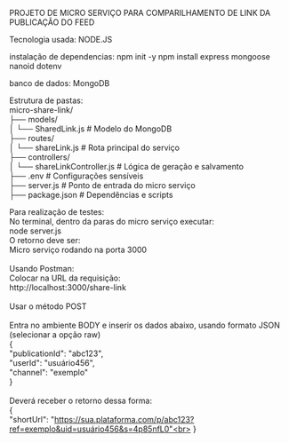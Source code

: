 PROJETO DE MICRO SERVIÇO PARA COMPARILHAMENTO DE LINK DA PUBLICAÇÃO DO FEED

Tecnologia usada: NODE.JS

instalação de dependencias:
npm init -y
npm install express mongoose nanoid dotenv


banco de dados: MongoDB


Estrutura de pastas:<br>
micro-share-link/<br>
├── models/<br>
│   └── SharedLink.js         # Modelo do MongoDB<br>
├── routes/<br>
│   └── shareLink.js          # Rota principal do serviço<br>
├── controllers/<br>
│   └── shareLinkController.js # Lógica de geração e salvamento<br>
├── .env                      # Configurações sensíveis<br>
├── server.js                 # Ponto de entrada do micro serviço<br>
├── package.json              # Dependências e scripts<br>

Para realização de testes:<br>
No terminal, dentro da paras do micro serviço executar:<br>
node server.js<br>
O retorno deve ser:<br>
Micro serviço rodando na porta 3000<br>
<br>
Usando Postman:<br>
Colocar na URL da requisição:<br>
http://localhost:3000/share-link<br>
<br>
Usar o método POST<br>
<br>
Entra no ambiente BODY e inserir os dados abaixo, usando formato JSON (selecionar a opção raw)<br>
{<br>
  "publicationId": "abc123",<br>
  "userId": "usuário456",<br>
  "channel": "exemplo"<br>
}<br>
<br>
Deverá receber o retorno dessa forma:<br>
{<br>
    "shortUrl": "https://sua.plataforma.com/p/abc123?ref=exemplo&uid=usuário456&s=4p85nfL0"<br>
}<br>


